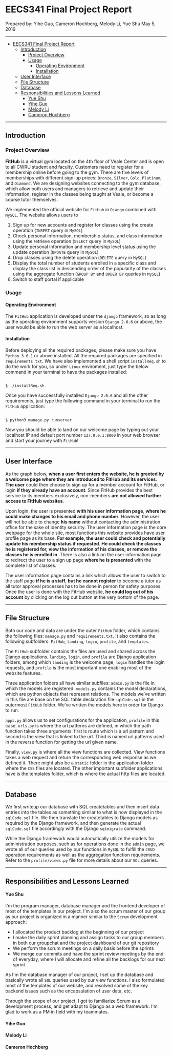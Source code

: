 # EECS341 Final Project Report 

Prepared by: Yihe Guo, Cameron Hochberg, Melody Li, Yue Shu
May 5, 2019

---

- [EECS341 Final Project Report](#eecs341-final-project-report)
  - [Introduction](#introduction)
    - [Project Overview](#project-overview)
    - [Usage](#usage)
      - [Operating Environment](#operating-environment)
      - [Installation](#installation)
  - [User Interface](#user-interface)
  - [File Structure](#file-structure)
  - [Database](#database)
  - [Responsibilities and Lessons Learned](#responsibilities-and-lessons-learned)
      - [Yue Shu](#yue-shu)
      - [Yihe Guo](#yihe-guo)
      - [Melody Li](#melody-li)
      - [Cameron Hochberg](#cameron-hochberg)

---

## Introduction

### Project Overview

**FitHub** is a virtual gym located on the 4th floor of Veale Center and is open to all CWRU student and faculty. Customers need to register for a membership online before going to the gym. There are five levels of memberships with different sign-up prices: `Bronze`, `Silver`, `Gold`, `Platinum`, and `Diamond`. We are designing websites connecting to the gym database, which allow both users and managers to retrieve and update their information, register in the classes being taught at Veale, or become a course tutor themselves.

We implemented the official website for `FitHub` in `Django` combined with `MySQL`. The website allows users to 
1. Sign up for new accounts and register for classes using the create operation (`INSERT` query in `MySQL`)
2. Check personal information, membership status, and class information using the retrieve operation (`SELECT` query in `MySQL`) 
3. Update personal information and membership level status using the update operation (`UPDATE` query in `MySQL`)
4. Drop classes using the delete operation (`DELETE` query in `MySQL`)
5. Display the total number of students enrolled in a specific class and display the class list in descending order of the popularity of the classes using the aggregate function (`GROUP BY` and `ORDER BY` queries in `MySQL`)
6. Switch to staff portal if applicable 

### Usage
#### Operating Environment

The `FitHub` application is developed under the `django` framework, so as long as the operating environment supports version `Django 2.0.6` or above, the user would be able to run the web server as a localhost. 

#### Installation 

Before deploying all the required packages, please make sure you have `Python 3.6.1` or above installed. All the required packages are specified in `requirements.txt`. We have also implemented a shell script `installReq.sh` to do the work for you, so under `Linux` enviroment, just type the below command in your terminal to have the packages installed:

```

$ ./installReq.sh
```

Once you have successfully installed `Django 2.0.6` and all the other requirements, just type the following command in your terminal to run the `FitHub` application: 

```

$ python3 manage.py runserver
```

Now you should be able to land on our welcome page by typing out your localhost IP and default port number `127.0.0.1:8000` in your web browser and start your journey with `FitHub`!

---

## User Interface

As the graph below, **when a user first enters the website, he is greeted by a welcome page where they are introduced to FitHub and its services**. **The user** could then choose to sign up for a member account for FitHub, or login **if they already have an account**. Since FitHub provides the best service to its members exclusively, non-members **are not allowed further access to FitHub websites**.


Upon login, the user is presented **with his user information page**, **where he could make changes to his email and phone number**. However, the user will not be able to change **his name** without contacting the administration office for the sake of identity security. The user information page is the core webpage for the whole site, most functions this website provides have user profile page as its base. **For example, the user could check and potentially update his membership status if requested**. **He could check the classes he is registered for, view the information of his classes, or remove the classes he is enrolled in**. There is also a link on the user information page to redirect the user to a sign up page **where he is presented** with the complete list of classes.

The user information page contains a link which allows the user to switch to the staff page **if he is a staff**, **but he cannot register** to become a tutor as all tutor approval processes has to be done in person for safety purposes. Once the user is done with the FitHub website, **he could log out of his account** by clicking on the log out button at the very bottom of the page. 

---

## File Structure

Both our code and data are under the outer `FitHub` folder, which contains the following files: `manage.py` and `requirements.txt`. It also contains the following subfolders: `FitHub`, `landing`, `login`, `profile`, and `templates`. 

The `FitHub` subfolder contains the files are used and shared across the Django applications. `landing`, `login`, and `profile` are Django application folders, among which `landing` is the welcome page, `login` handles the login requests, and `profile` is the most important one enabling most of the website features. 

Three application folders all have similar subfiles: `admin.py` is the file in which the models are registered. `models.py` contains the model declarations, which are python objects that represent relations. The models we’ve written in this file are base on the SQL table declaration file `sqlCode.sql` in the outermost `FitHub` folder. We’ve written the models here in order for Django to run. 

`apps.py` allows us to set configurations for the application, `profile` in this case. `urls.py` is where the url patterns are defined, in which the path function takes three arguments: first is route which is a url pattern and second is the view that is linked to the url. Third is named url patterns used in the reverse function for getting the url given name. 

Finally, `view.py` is where all the view functions are collected. View functions takes a web request and return the corresponding web response as we defined it. There might also be a `static` folder in the application folder where the `CSS` files are located. The other important subfolder applications have is the templates folder, which is where the actual http files are located.

---

## Database 

We first writeup our database with SQL createtables and then insert data entries into the tables as something similar to what is now displayed in the `sqlCode.sql` file. We then translate the createtables to Django models as required by the Django framework, and then generate the actual `sqlCode.sql` file accordingly with the Django `sqlmigrate` command. 

While the Django framework would automatically utilize the models for administration purposes, such as for operations done in the `admin` page, we wrote all of our queries used by our functions in `MySQL` to fulfill the `CRUD` operation requirements as well as the aggregation function requirements. Refer to the `profile/views.py` file for more details about our `SQL` queries. 

---

## Responsibilities and Lessons Learned

#### Yue Shu 

I'm the program manager, database manager and the frontend developer of most of the templates in our project. I'm also the scrum master of our group as our project is organized in a manner similar to the `Scrum` development approach: 
- I allocated the product backlog at the beginning of our project 
- I make the daily sprint planning and assign tasks to our group members in both our groupchat and the project dashboard of our git repository 
- We perform the scrum meetings on a daily basis before the sprints
- We merge our commits and have the sprint review meetings by the end of everyday, where I will allocate and refine all the backlogs for our next sprint

As I'm the database manager of our project, I set up the database and basically wrote all `SQL` queries used by our view functions. I also formulated most of the templates of our website, and resolved some of the key backend issues such as the encapsulation of user data, etc. 

Through the scope of our project, I got to familiarize Scrum as a development process, and get adapt to Django as a web framework. I'm glad to work as a PM in field with my teammates. 

#### Yihe Guo



#### Melody Li



#### Cameron Hochberg




